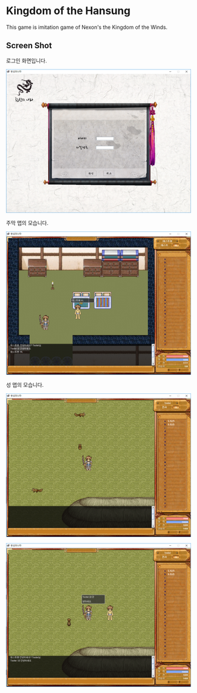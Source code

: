 # Kingdom of the Hansung

This game is imitation game of Nexon's the Kingdom of the Winds.

## Screen Shot

로그인 화면입니다.

![login](./images/login.PNG)

주막 맵의 모습니다.

![home](./images/home.PNG)

성 맵의 모습니다.

![main](./images/main.PNG)

![main2](./images/main2.PNG)
